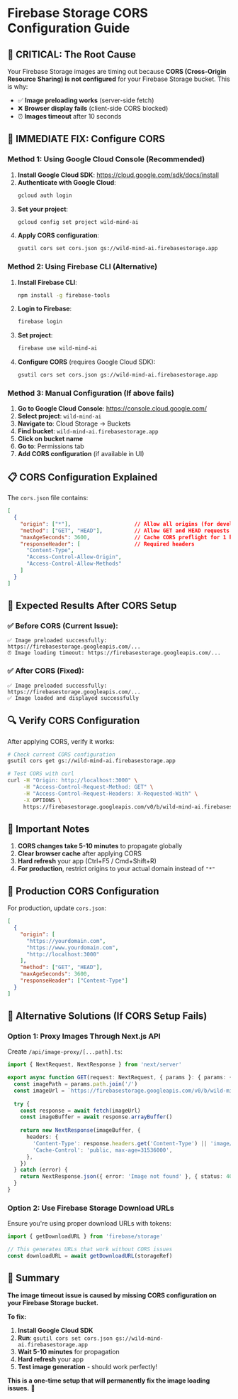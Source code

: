 # Firebase Storage CORS Configuration Guide

## 🚨 CRITICAL: The Root Cause

Your Firebase Storage images are timing out because **CORS (Cross-Origin Resource Sharing) is not configured** for your Firebase Storage bucket. This is why:

- ✅ **Image preloading works** (server-side fetch)
- ❌ **Browser display fails** (client-side CORS blocked)
- ⏰ **Images timeout** after 10 seconds

## 🔧 IMMEDIATE FIX: Configure CORS

### Method 1: Using Google Cloud Console (Recommended)

1. **Install Google Cloud SDK**: https://cloud.google.com/sdk/docs/install
2. **Authenticate with Google Cloud**:
   ```bash
   gcloud auth login
   ```
3. **Set your project**:
   ```bash
   gcloud config set project wild-mind-ai
   ```
4. **Apply CORS configuration**:
   ```bash
   gsutil cors set cors.json gs://wild-mind-ai.firebasestorage.app
   ```

### Method 2: Using Firebase CLI (Alternative)

1. **Install Firebase CLI**:
   ```bash
   npm install -g firebase-tools
   ```
2. **Login to Firebase**:
   ```bash
   firebase login
   ```
3. **Set project**:
   ```bash
   firebase use wild-mind-ai
   ```
4. **Configure CORS** (requires Google Cloud SDK):
   ```bash
   gsutil cors set cors.json gs://wild-mind-ai.firebasestorage.app
   ```

### Method 3: Manual Configuration (If above fails)

1. **Go to Google Cloud Console**: https://console.cloud.google.com/
2. **Select project**: `wild-mind-ai`
3. **Navigate to**: Cloud Storage → Buckets
4. **Find bucket**: `wild-mind-ai.firebasestorage.app`
5. **Click on bucket name**
6. **Go to**: Permissions tab
7. **Add CORS configuration** (if available in UI)

## 📋 CORS Configuration Explained

The `cors.json` file contains:

```json
[
  {
    "origin": ["*"],                    // Allow all origins (for development)
    "method": ["GET", "HEAD"],          // Allow GET and HEAD requests
    "maxAgeSeconds": 3600,              // Cache CORS preflight for 1 hour
    "responseHeader": [                 // Required headers
      "Content-Type",
      "Access-Control-Allow-Origin",
      "Access-Control-Allow-Methods"
    ]
  }
]
```

## 🎯 Expected Results After CORS Setup

### ✅ Before CORS (Current Issue):
```
✅ Image preloaded successfully: https://firebasestorage.googleapis.com/...
⏰ Image loading timeout: https://firebasestorage.googleapis.com/...
```

### ✅ After CORS (Fixed):
```
✅ Image preloaded successfully: https://firebasestorage.googleapis.com/...
✅ Image loaded and displayed successfully
```

## 🔍 Verify CORS Configuration

After applying CORS, verify it works:

```bash
# Check current CORS configuration
gsutil cors get gs://wild-mind-ai.firebasestorage.app

# Test CORS with curl
curl -H "Origin: http://localhost:3000" \
     -H "Access-Control-Request-Method: GET" \
     -H "Access-Control-Request-Headers: X-Requested-With" \
     -X OPTIONS \
     https://firebasestorage.googleapis.com/v0/b/wild-mind-ai.firebasestorage.app/o/test
```

## 🚨 Important Notes

1. **CORS changes take 5-10 minutes** to propagate globally
2. **Clear browser cache** after applying CORS
3. **Hard refresh** your app (Ctrl+F5 / Cmd+Shift+R)
4. **For production**, restrict origins to your actual domain instead of `"*"`

## 🔧 Production CORS Configuration

For production, update `cors.json`:

```json
[
  {
    "origin": [
      "https://yourdomain.com",
      "https://www.yourdomain.com",
      "http://localhost:3000"
    ],
    "method": ["GET", "HEAD"],
    "maxAgeSeconds": 3600,
    "responseHeader": ["Content-Type"]
  }
]
```

## 🎯 Alternative Solutions (If CORS Setup Fails)

### Option 1: Proxy Images Through Next.js API

Create `/api/image-proxy/[...path].ts`:

```typescript
import { NextRequest, NextResponse } from 'next/server'

export async function GET(request: NextRequest, { params }: { params: { path: string[] } }) {
  const imagePath = params.path.join('/')
  const imageUrl = `https://firebasestorage.googleapis.com/v0/b/wild-mind-ai.firebasestorage.app/o/${imagePath}?alt=media`
  
  try {
    const response = await fetch(imageUrl)
    const imageBuffer = await response.arrayBuffer()
    
    return new NextResponse(imageBuffer, {
      headers: {
        'Content-Type': response.headers.get('Content-Type') || 'image/png',
        'Cache-Control': 'public, max-age=31536000',
      },
    })
  } catch (error) {
    return NextResponse.json({ error: 'Image not found' }, { status: 404 })
  }
}
```

### Option 2: Use Firebase Storage Download URLs

Ensure you're using proper download URLs with tokens:

```typescript
import { getDownloadURL } from 'firebase/storage'

// This generates URLs that work without CORS issues
const downloadURL = await getDownloadURL(storageRef)
```

## 🎉 Summary

**The image timeout issue is caused by missing CORS configuration on your Firebase Storage bucket.**

**To fix:**
1. **Install Google Cloud SDK**
2. **Run**: `gsutil cors set cors.json gs://wild-mind-ai.firebasestorage.app`
3. **Wait 5-10 minutes** for propagation
4. **Hard refresh** your app
5. **Test image generation** - should work perfectly!

**This is a one-time setup that will permanently fix the image loading issues.** 🚀
